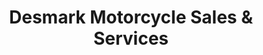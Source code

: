 ---
title: "Desmark Motorcycle Sales & Services"
url: /san-pablo/desmark-motorcycle-sales-and-services/
shop: motorcycle
---